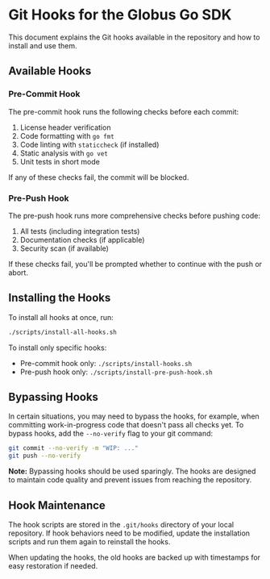 # Git Hooks for the Globus Go SDK

This document explains the Git hooks available in the repository and how to install and use them.

## Available Hooks

### Pre-Commit Hook

The pre-commit hook runs the following checks before each commit:

1. License header verification
2. Code formatting with `go fmt`
3. Code linting with `staticcheck` (if installed)
4. Static analysis with `go vet`
5. Unit tests in short mode

If any of these checks fail, the commit will be blocked.

### Pre-Push Hook

The pre-push hook runs more comprehensive checks before pushing code:

1. All tests (including integration tests)
2. Documentation checks (if applicable)
3. Security scan (if available)

If these checks fail, you'll be prompted whether to continue with the push or abort.

## Installing the Hooks

To install all hooks at once, run:

```bash
./scripts/install-all-hooks.sh
```

To install only specific hooks:

- Pre-commit hook only: `./scripts/install-hooks.sh`
- Pre-push hook only: `./scripts/install-pre-push-hook.sh`

## Bypassing Hooks

In certain situations, you may need to bypass the hooks, for example, when committing work-in-progress code that doesn't pass all checks yet. To bypass hooks, add the `--no-verify` flag to your git command:

```bash
git commit --no-verify -m "WIP: ..."
git push --no-verify
```

**Note:** Bypassing hooks should be used sparingly. The hooks are designed to maintain code quality and prevent issues from reaching the repository.

## Hook Maintenance

The hook scripts are stored in the `.git/hooks` directory of your local repository. If hook behaviors need to be modified, update the installation scripts and run them again to reinstall the hooks.

When updating the hooks, the old hooks are backed up with timestamps for easy restoration if needed.